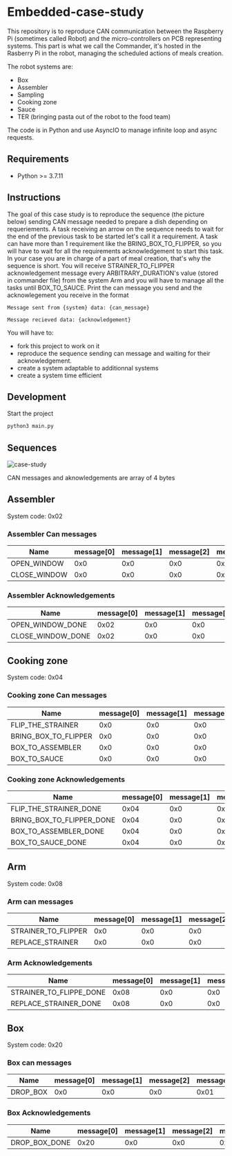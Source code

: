 # Embedded-case-study

This repository is to reproduce CAN communication between the Raspberry Pi (sometimes called Robot) and the micro-controllers on PCB representing systems. This part is what we call the Commander, it's hosted in the Rasberry Pi in the robot, managing the scheduled actions of meals creation.

The robot systems are:

- Box
- Assembler
- Sampling
- Cooking zone
- Sauce
- TER (bringing pasta out of the robot to the food team)

The code is in Python and use AsyncIO to manage infinite loop and async requests.

## Requirements

- Python >= 3.7.11

## Instructions

The goal of this case study is to reproduce the sequence (the picture below) sending CAN message needed to prepare a dish depending on requeriements. A task receiving an arrow on the sequence needs to wait for the end of the previous task to be started let's call it a requirement. A task can have more than 1 requirement like the BRING_BOX_TO_FLIPPER, so you will have to wait for all the requirements acknowledgement to start this task.
In your case you are in charge of a part of meal creation, that's why the sequence is short. You will receive STRAINER_TO_FLIPPER acknowledgement message every ARBITRARY_DURATION's value (stored in commander file) from the system Arm and you will have to manage all the tasks until BOX_TO_SAUCE.
Print the can message you send and the acknowlegement you receive in the format

`Message sent from {system} data: {can_message}`

`Message recieved data: {acknowledgement}`

You will have to:

- fork this project to work on it
- reproduce the sequence sending can message and waiting for their acknowledgement.
- create a system adaptable to additionnal systems
- create a system time efficient

## Development

Start the project

```bash
python3 main.py
```

## Sequences

![case-study](https://user-images.githubusercontent.com/8608444/124939559-7fe56680-e009-11eb-9f05-34382f54cf7a.jpeg)

CAN messages and aknowledgements are array of 4 bytes

## Assembler

System code: 0x02

### Assembler Can messages

| Name         | message[0] | message[1] | message[2] | message[3] |
| ------------ | ---------- | ---------- | ---------- | ---------- |
| OPEN_WINDOW  | 0x0        | 0x0        | 0x0        | 0x02       |
| CLOSE_WINDOW | 0x0        | 0x0        | 0x0        | 0x04       |

### Assembler Acknowledgements

| Name              | message[0] | message[1] | message[2] | message[3] |
| ----------------- | ---------- | ---------- | ---------- | ---------- |
| OPEN_WINDOW_DONE  | 0x02       | 0x0        | 0x0        | 0x02       |
| CLOSE_WINDOW_DONE | 0x02       | 0x0        | 0x0        | 0x04       |

## Cooking zone

System code: 0x04

### Cooking zone Can messages

| Name                 | message[0] | message[1] | message[2] | message[3] |
| -------------------- | ---------- | ---------- | ---------- | ---------- |
| FLIP_THE_STRAINER    | 0x0        | 0x0        | 0x0        | 0x01       |
| BRING_BOX_TO_FLIPPER | 0x0        | 0x0        | 0x0        | 0x02       |
| BOX_TO_ASSEMBLER     | 0x0        | 0x0        | 0x0        | 0x04       |
| BOX_TO_SAUCE         | 0x0        | 0x0        | 0x0        | 0x08       |

### Cooking zone Acknowledgements

| Name                      | message[0] | message[1] | message[2] | message[3] |
| ------------------------- | ---------- | ---------- | ---------- | ---------- |
| FLIP_THE_STRAINER_DONE    | 0x04       | 0x0        | 0x0        | 0x01       |
| BRING_BOX_TO_FLIPPER_DONE | 0x04       | 0x0        | 0x0        | 0x02       |
| BOX_TO_ASSEMBLER_DONE     | 0x04       | 0x0        | 0x0        | 0x04       |
| BOX_TO_SAUCE_DONE         | 0x04       | 0x0        | 0x0        | 0x08       |

## Arm

System code: 0x08

### Arm can messages

| Name                | message[0] | message[1] | message[2] | message[3] |
| ------------------- | ---------- | ---------- | ---------- | ---------- |
| STRAINER_TO_FLIPPER | 0x0        | 0x0        | 0x0        | 0x01       |
| REPLACE_STRAINER    | 0x0        | 0x0        | 0x0        | 0x02       |

### Arm Acknowledgements

| Name                    | message[0] | message[1] | message[2] | message[3] |
| ----------------------- | ---------- | ---------- | ---------- | ---------- |
| STRAINER_TO_FLIPPE_DONE | 0x08       | 0x0        | 0x0        | 0x01       |
| REPLACE_STRAINER_DONE   | 0x08       | 0x0        | 0x0        | 0x02       |

## Box

System code: 0x20

### Box can messages

| Name     | message[0] | message[1] | message[2] | message[3] |
| -------- | ---------- | ---------- | ---------- | ---------- |
| DROP_BOX | 0x0        | 0x0        | 0x0        | 0x01       |

### Box Acknowledgements

| Name          | message[0] | message[1] | message[2] | message[3] |
| ------------- | ---------- | ---------- | ---------- | ---------- |
| DROP_BOX_DONE | 0x20       | 0x0        | 0x0        | 0x01       |
